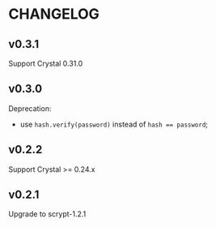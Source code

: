 # CHANGELOG

## v0.3.1

Support Crystal 0.31.0

## v0.3.0

Deprecation:
- use `hash.verify(password)` instead of `hash == password`;

## v0.2.2

Support Crystal >= 0.24.x

## v0.2.1

Upgrade to scrypt-1.2.1
